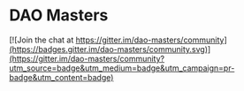 # DAO Masters

[![Join the chat at https://gitter.im/dao-masters/community](https://badges.gitter.im/dao-masters/community.svg)](https://gitter.im/dao-masters/community?utm_source=badge&utm_medium=badge&utm_campaign=pr-badge&utm_content=badge)
